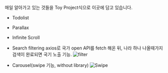 매일 알아가고 있는 것들을 Toy Project식으로 이곳에 담고 있습니다.

- Todolist
- Parallax
- Infinite Scroll

- Search filtering
axios로 국가 open API를 fetch 해온 뒤, 나라 하나 나올때가지 검색이 완료되면 국기 노출 기능.
![filter](https://user-images.githubusercontent.com/57793940/158048657-6ebcc4a3-d4b5-4a43-a369-75e91548fb88.gif)
 
- Carousel(swipe 기능, without library)
![Swipe](https://user-images.githubusercontent.com/57793940/158048322-98e57d04-fbe5-4845-afe0-4486f8db01bd.gif)
